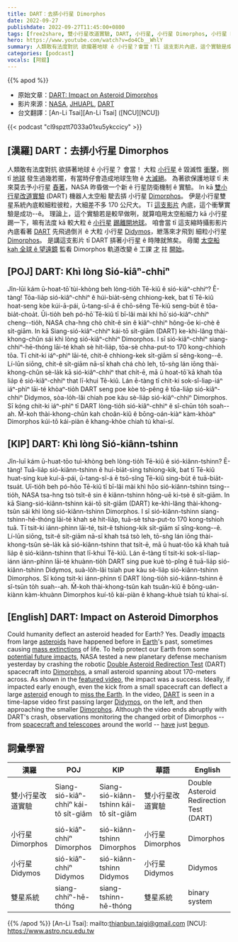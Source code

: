 ```yaml
---
title: DART：去挵小行星 Dimorphos
date: 2022-09-27
publishdate: 2022-09-27T11:45:00+0800
tags: [free2share, 雙小行星改道實驗, DART, 小行星, 小行星 Dimorphos, 小行星 Didymos, 雙星系統]
hero: https://www.youtube.com/watch?v=do4Cb__WhlY
summary: 人類敢有法度對抗 欲攏著地球 ê 小行星？會當！Tī 這支影片內底，這个實驗是成功--ê。
categories: [podcast]
vocals: [阿錕]
---
```


{{% apod %}}

- 原始文章：[DART: Impact on Asteroid Dimorphos](https://apod.nasa.gov/apod/ap220927.html)
- 影片來源：[NASA](https://www.nasa.gov/), [JHUAPL](https://www.jhuapl.edu/), [DART](https://dart.jhuapl.edu/)
- 台文翻譯：[An-Li Tsai][An-Li Tsai] ([NCU][NCU])

{{< podcast "cl9spztt7033a01xu5ykccicy" >}}

## [漢羅] DART：去挵小行星 Dimorphos
人類敢有法度對抗 欲挵著地球 ê 小行星？
會當！
大粒 [小行星][asteroids] ê 毀滅性 [衝擊][impacts]，捌 tī [地球][Earth] 發生過幾若擺，有當時仔會造成地球生物 ê [大滅絕][mass extinctions]。
為著欲保護地球 tī 未來莫去予小行星 [舂著][potential future impacts]，NASA 昨昏做一个新 ê 行星防衛機制 ê 實驗。
In kā [雙小行星改道實驗][Double Asteroid Redirection Test] (DART) 機器人太空船 駛去挵 小行星 [Dimorphos][Dimorphos 1]。
伊是小行星雙星系統內底較細粒彼粒，大細差不多 170 公尺大。
Tī [這支影片][featured video] 內底，這个衝擊實驗是成功--ê。
理論上，這个實驗若是較早做咧，就算咱用太空船細力 kā 小行星踢一下，嘛有法度 kā 較大粒 ê [小行星][asteroid t] [踢離開地球][miss the Earth t]。
咱會當 tī 這支縮時攝影影片內底看著 [DART][DART] 先飛過倒爿 ê 大粒 小行星 [Didymos][Didymos]，紲落來才飛到 細粒小行星 [Dimorphos][Dimorphos 2]。
是講這支影片 tī DART 挵著小行星 ê 時陣就煞矣。
毋閣 [太空船 kah 全球 ê 望遠鏡][spacecraft and telescopes] 監看 Dimorphos 軌道改變 ê 工課 [才][have] 拄 [開始][begun]。

## [POJ] DART: Khì lòng Sió-kiâⁿ-chhiⁿ
Jîn-lūi kám ū-hoat-tō͘ tùi-khòng beh lòng-tio̍h Tē-kiû ê sió-kiâⁿ-chhiⁿ?
Ē-tàng!
Tōa-lia̍p sió-kiâⁿ-chhiⁿ ê húi-bia̍t-sèng chhiong-kek, bat tī Tē-kiû hoat-seng kòe kúi-ā-pái, ū-tang-sî-á ē chō-sêng Tē-kiû seng-bu̍t ê tōa-bia̍t-choa̍t.
Ūi-tio̍h beh pó-hō͘ Tē-kiû tī bī-lâi mài khì hō͘ sió-kiâⁿ-chhiⁿ cheng--tio̍h, NASA cha-hng chò chi̍t-ê sin ê kiâⁿ-chhiⁿ hông-ōe ki-chè ê si̍t-giām.
In kā Siang-sió-kiâⁿ-chhiⁿ kái-tō si̍t-giām (DART) ke-khì-lâng thài-khong-chûn sái khì lòng sió-kiâⁿ-chhiⁿ Dimorphos.
I sī sió-kiâⁿ-chhiⁿ siang-chhiⁿ-hē-thóng lāi-té khah sè hit-lia̍p, tōa-sè chha-put-to 170 kong-chhioh tōa.
Tī chit-ki iáⁿ-phìⁿ lāi-té, chit-ê chhiong-kek si̍t-giām sī sêng-kong--ê.
Lí-lūn siōng, chit-ê si̍t-giām nā-sī khah chá chò leh, tō-sǹg lán iōng thài-khong-chûn sè-la̍k kā sió-kiâⁿ-chhiⁿ that chi̍t-ē, mā ū hoat-tō͘ kā khah tōa lia̍p ê sió-kiâⁿ-chhiⁿ that
lī-khui Tē-kiû.
Lán ē-tàng tī chit-ki sok-sî-liap-iáⁿ iáⁿ-phìⁿ lāi-té khòaⁿ-tio̍h DART seng poe kòe tò-pêng ê tōa-lia̍p sió-kiâⁿ-chhiⁿ Didymos, sòa-lo̍h-lâi chiah poe kàu sè-lia̍p sió-kiâⁿ-chhiⁿ Dimorphos.
Sī kóng chit-ki iáⁿ-phìⁿ tī DART lòng-tio̍h sió-kiâⁿ-chhiⁿ ê sî-chūn to̍h soah--ah.
M̄-koh thài-khong-chûn kah choân-kiû ê bōng-oán-kiàⁿ kàm-khòaⁿ Dimorphos kúi-tō kái-piàn ê khang-khòe chiah tú khai-sí.

## [KIP] DART: Khì lòng Sió-kiânn-tshinn
Jîn-luī kám ū-huat-tōo tuì-khòng beh lòng-tio̍h Tē-kiû ê sió-kiânn-tshinn?
Ē-tàng!
Tuā-lia̍p sió-kiânn-tshinn ê huí-bia̍t-sìng tshiong-kik, bat tī Tē-kiû huat-sing kuè kuí-ā-pái, ū-tang-sî-á ē tsō-sîng Tē-kiû sing-bu̍t ê tuā-bia̍t-tsua̍t.
Uī-tio̍h beh pó-hōo Tē-kiû tī bī-lâi mài khì hōo sió-kiânn-tshinn tsing--tio̍h, NASA tsa-hng tsò tsi̍t-ê sin ê kiânn-tshinn hông-uē ki-tsè ê si̍t-giām.
In kā Siang-sió-kiânn-tshinn kái-tō si̍t-giām (DART) ke-khì-lâng thài-khong-tsûn sái khì lòng sió-kiânn-tshinn Dimorphos.
I sī sió-kiânn-tshinn siang-tshinn-hē-thóng lāi-té khah sè hit-lia̍p, tuā-sè tsha-put-to 170 kong-tshioh tuā.
Tī tsit-ki iánn-phìnn lāi-té, tsit-ê tshiong-kik si̍t-giām sī sîng-kong--ê.
Lí-lūn siōng, tsit-ê si̍t-giām nā-sī khah tsá tsò leh, tō-sǹg lán iōng thài-khong-tsûn sè-la̍k kā sió-kiânn-tshinn that tsi̍t-ē, mā ū huat-tōo kā khah tuā lia̍p ê sió-kiânn-tshinn that
lī-khui Tē-kiû.
Lán ē-tàng tī tsit-ki sok-sî-liap-iánn iánn-phìnn lāi-té khuànn-tio̍h DART sing pue kuè tò-pîng ê tuā-lia̍p sió-kiânn-tshinn Didymos, suà-lo̍h-lâi tsiah pue kàu sè-lia̍p sió-kiânn-tshinn Dimorphos.
Sī kóng tsit-ki iánn-phìnn tī DART lòng-tio̍h sió-kiânn-tshinn ê sî-tsūn to̍h suah--ah.
M̄-koh thài-khong-tsûn kah tsuân-kiû ê bōng-uán-kiànn kàm-khuànn Dimorphos kuí-tō kái-piàn ê khang-khuè tsiah tú khai-sí.

## [English] DART: Impact on Asteroid Dimorphos
Could humanity deflect an asteroid headed for Earth?
Yes.
Deadly [impacts][impacts] from large [asteroids][asteroids] have happened before in [Earth][Earth]'s past, sometimes causing [mass extinctions][mass extinctions] of life.
To help protect our Earth from some [potential future impacts][potential future impacts], NASA tested a new planetary defense mechanism yesterday by crashing the robotic [Double Asteroid Redirection Test][Double Asteroid Redirection Test] (DART) spacecraft into [Dimorphos][Dimorphos 1], a small asteroid spanning about 170-meters across.
As shown in the [featured video][featured video], the impact was a success.
Ideally, if impacted early enough, even the kick from a small spacecraft can deflect a large [asteroid][asteroid e] enough to [miss the Earth][miss the Earth e].
In the video, [DART][DART] is seen in a time-lapse video first passing larger [Didymos][Didymos], on the left, and then approaching the smaller [Dimorphos][Dimorphos 2].
Although the video ends abruptly with DART's crash, observations monitoring the changed orbit of Dimorphos -- from [spacecraft and telescopes][spacecraft and telescopes] around the world -- [have][have] just [begun][begun].

## 詞彙學習

|漢羅|POJ|KIP|華語|English|
|-|-|-|-|-|
|雙小行星改道實驗|Siang-sió-kiâⁿ-chhiⁿ kái-tō si̍t-giām|Siang-sió-kiânn-tshinn kái-tō si̍t-giām|雙小行星改道實驗|Double Asteroid Redirection Test (DART)|
|小行星 Dimorphos|sió-kiâⁿ-chhiⁿ Dimorphos|sió-kiânn-tshinn Dimorphos|小行星 Dimorphos|Dimorphos|
|小行星 Didymos|sió-kiâⁿ-chhiⁿ Didymos|sió-kiânn-tshinn Didymos|小行星 Didymos|Didymos|
|雙星系統|siang-chhiⁿ-hē-thóng|siang-tshinn-hē-thóng|雙星系統|binary system|

{{% /apod %}}
[An-Li Tsai]: mailto:thianbun.taigi@gmail.com
[NCU]: https://www.astro.ncu.edu.tw

[copyright]: https://apod.nasa.gov/apod/fap/lib/about_apod.html#srapply

[impacts]:https://www.planetary.org/notable-asteroid-impacts-in-earths-history
[asteroids]:https://solarsystem.nasa.gov/asteroids-comets-and-meteors/asteroids/in-depth/
[Earth]:https://solarsystem.nasa.gov/planets/earth/overview/
[mass extinctions]:https://astrobiology.nasa.gov/news/timeline-of-a-mass-extinction/
[potential future impacts]:https://cneos.jpl.nasa.gov/about/basics.html
[Double Asteroid Redirection Test]:https://www.nasa.gov/planetarydefense/dart/dart-news
[Dimorphos 1]:https://solarsystem.nasa.gov/asteroids-comets-and-meteors/asteroids/didymos/in-depth/
[featured video]:https://youtu.be/4RA8Tfa6Sck
[asteroid e]:https://apod.nasa.gov/apod/ap210829.html
[asteroid t]:https://apod.tw/daily/20210829/
[miss the Earth e]:https://apod.nasa.gov/apod/ap220809.html
[miss the Earth t]:https://apod.tw/daily/20220809/
[DART]:https://en.wikipedia.org/wiki/Double_Asteroid_Redirection_Test
[Didymos]:https://en.wikipedia.org/wiki/65803_Didymos
[Dimorphos 2]:https://en.wikipedia.org/wiki/Dimorphos
[spacecraft and telescopes]:https://universemagazine.com/en/space-telescopes-will-watch-as-dart-hits-the-target/
[have]:https://youtu.be/fsZo1cxMqck
[begun]:https://lowell.edu/press-release-lowell-discovery-telescope-plays-key-role-in-dart-planetary-defense-test-mission/

